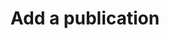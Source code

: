---
layout: tools--new-post
title: "Add a publication"
excerpt: "This tool helps you generate publications for the website."
permalink: /tools/new/publication/
redirect_from:
- /new-publication
---